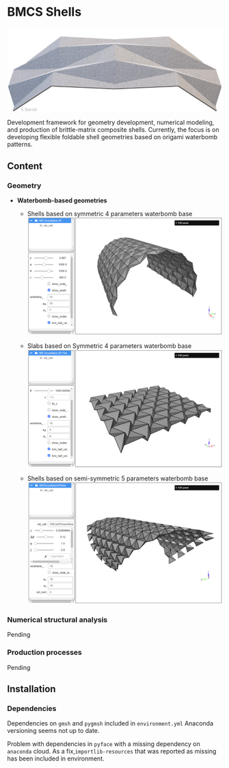 # BMCS Shells

![folded textile reinforced concrete shell based on waterbomb origami pattern](assets/wb_concrete_shell.jpg "Screenshot from the interactive waterbomb geometries generator app")

Development framework for geometry development, numerical modeling, and production of brittle-matrix composite shells.
Currently, the focus is on developing flexible foldable shell geometries based on origami waterbomb patterns.

## Content
### Geometry
* **Waterbomb-based geometries**
  * Shells based on symmetric 4 parameters waterbomb base
  ![screenshot from an app to produce shell geometries based on the origami waterbomb tessellation](assets/4p_waterbomb_shell_app_screenshot.png "Screenshot from the interactive waterbomb geometries generator app")

  * Slabs based on Symmetric 4 parameters waterbomb base\
  ![screenshot from an app to produce slab geometries based on the origami waterbomb tessellation](assets/4p_waterbomb_slab_app_screenshot.png "Screenshot from the interactive waterbomb geometries generator app")

  * Shells based on semi-symmetric 5 parameters waterbomb base 
  ![screenshot from an app to produce twisted shell geometries based on the origami waterbomb tessellation](assets/5p_waterbomb_shell_app_screenshot.png "Screenshot from the interactive waterbomb geometries generator app")

### Numerical structural analysis
Pending

### Production processes
Pending

## Installation

### Dependencies

Dependencies on `gmsh` and `pygmsh` included in `environment.yml` 
Anaconda versioning seems not up to date.

Problem with dependencies in `pyface` with a missing 
dependency on `anaconda` cloud. As a fix,`importlib-resources`
that was reported as missing has been included in environment.

